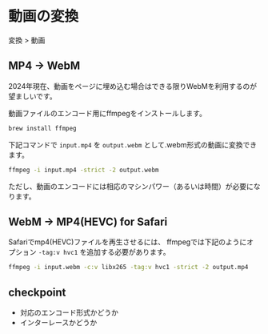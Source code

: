 # 動画の変換

変換 > 動画

## MP4 -> WebM

2024年現在、動画をページに埋め込む場合はできる限りWebMを利用するのが望ましいです。

動画ファイルのエンコード用にffmpegをインストールします。

```zsh
brew install ffmpeg
```

下記コマンドで `input.mp4` を `output.webm` として.webm形式の動画に変換できます。

```zsh
ffmpeg -i input.mp4 -strict -2 output.webm
```

ただし、動画のエンコードには相応のマシンパワー（あるいは時間）が必要になります。

## WebM -> MP4(HEVC) for Safari

Safariでmp4(HEVC)ファイルを再生させるには、
ffmpegでは下記のようにオプション `-tag:v hvc1` を追加する必要があります。

```zsh
ffmpeg -i input.webm -c:v libx265 -tag:v hvc1 -strict -2 output.mp4
```

## checkpoint

- 対応のエンコード形式かどうか
- インターレースかどうか
